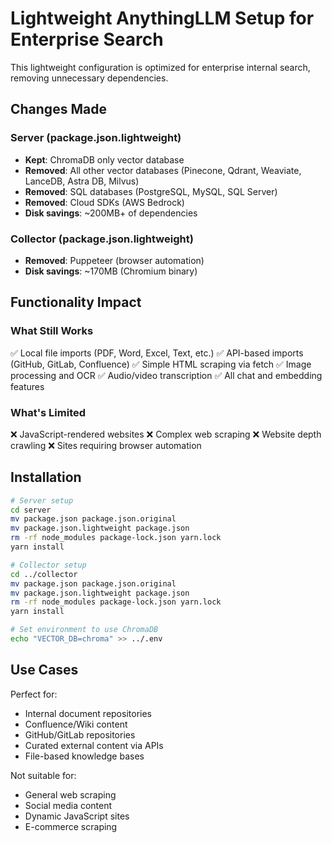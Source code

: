 # Lightweight AnythingLLM Setup for Enterprise Search

This lightweight configuration is optimized for enterprise internal search, removing unnecessary dependencies.

## Changes Made

### Server (package.json.lightweight)
- **Kept**: ChromaDB only vector database
- **Removed**: All other vector databases (Pinecone, Qdrant, Weaviate, LanceDB, Astra DB, Milvus)
- **Removed**: SQL databases (PostgreSQL, MySQL, SQL Server)
- **Removed**: Cloud SDKs (AWS Bedrock)
- **Disk savings**: ~200MB+ of dependencies

### Collector (package.json.lightweight)
- **Removed**: Puppeteer (browser automation)
- **Disk savings**: ~170MB (Chromium binary)

## Functionality Impact

### What Still Works
✅ Local file imports (PDF, Word, Excel, Text, etc.)
✅ API-based imports (GitHub, GitLab, Confluence)
✅ Simple HTML scraping via fetch
✅ Image processing and OCR
✅ Audio/video transcription
✅ All chat and embedding features

### What's Limited
❌ JavaScript-rendered websites
❌ Complex web scraping
❌ Website depth crawling
❌ Sites requiring browser automation

## Installation

```bash
# Server setup
cd server
mv package.json package.json.original
mv package.json.lightweight package.json
rm -rf node_modules package-lock.json yarn.lock
yarn install

# Collector setup
cd ../collector
mv package.json package.json.original
mv package.json.lightweight package.json
rm -rf node_modules package-lock.json yarn.lock
yarn install

# Set environment to use ChromaDB
echo "VECTOR_DB=chroma" >> ../.env
```

## Use Cases

Perfect for:
- Internal document repositories
- Confluence/Wiki content
- GitHub/GitLab repositories
- Curated external content via APIs
- File-based knowledge bases

Not suitable for:
- General web scraping
- Social media content
- Dynamic JavaScript sites
- E-commerce scraping